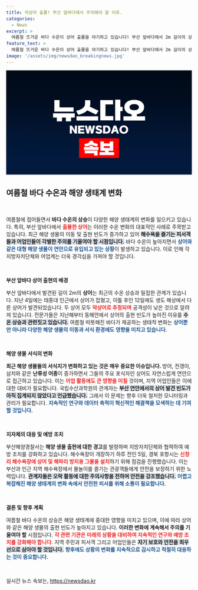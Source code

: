 ```yaml
---
title: 악상어 출몰! 부산 앞바다에서 주의해야 할 이유.
categories:
  - News
excerpt: >
  여름철 뜨거운 바다 수온이 상어 출몰을 야기하고 있습니다! 부산 앞바다에서 2m 길이의 상어가 포착되었고, 이에 따라 피서객과 어업인들의 주의가 요청됩니다. 더 많은 경고와 대처가 필요해 보입니다. 클릭해서 자세한 내용을 확인하세요!
feature_text: >
  여름철 뜨거운 바다 수온이 상어 출몰을 야기하고 있습니다! 부산 앞바다에서 2m 길이의 상어가 포착되었고, 이에 따라 피서객과 어업인들의 주의가 요청됩니다. 더 많은 경고와 대처가 필요해 보입니다. 클릭해서 자세한 내용을 확인하세요!
image: '/assets/img/newsdao_breakingnews.jpg'
---
```


<p><img src="/assets/img/newsdao_breakingnews.jpg" alt="bookingtag 속보" /></p>

<p><h2 data-ke-size="size26">여름철 바다 수온과 해양 생태계 변화</h2><p data-ke-size="size16">&nbsp;</p></p>

<p>여름철에 접어들면서 <b>바다 수온의 상승</b>이 다양한 해양 생태계의 변화를 일으키고 있습니다. 특히, 부산 앞바다에서 <b><span style="color: #ee2323;">출몰한 상어</span></b>는 이러한 수온 변화의 대표적인 사례로 주목받고 있습니다. 최근 해양 생물의 이동 및 출현 빈도가 증가하고 있어 <b><span style="background-color: #21538527;">해수욕을 즐기는 피서객들과 어업인들이 각별한 주의를 기울여야 할 시점입니다.</span></b> 바다 수온이 높아지면서 <b><span style="color: #1a5490;">상어와 같은 대형 해양 생물이 연안으로 유입되고 있는 상황</span></b>이 발생하고 있습니다. 이로 인해 각 지방자치단체와 어업계는 더욱 경각심을 가져야 할 것입니다.</p>

<p data-ke-size="size16">&nbsp;</p>

<p><b>부산 앞바다 상어 출현의 배경</b></p>

<p>부산 앞바다에서 발견된 길이 2m의 <b>상어</b>는 최근의 수온 상승과 밀접한 관계가 있습니다. 지난 4일에는 태종대 인근에서 상어가 잡혔고, 이틀 후인 12일에도 생도 해상에서 다른 상어가 발견되었습니다. 두 상어 모두 <b><span style="color: #ee2323;">악상어로 추정되며</span></b> 공격성이 낮은 것으로 알려져 있습니다. 전문가들은 지난해부터 동해안에서 상어의 출현 빈도가 높아진 이유를 <b><span style="background-color: #21538527;">수온 상승과 관련짓고 있습니다.</span></b> 여름철 따뜻해진 바다가 제공하는 생태적 변화는 <b><span style="color: #1a5490;">상어뿐만 아니라 다양한 해양 생물의 이동과 서식 환경에도 영향을 미치고 있습니다.</span></b></p>

<p data-ke-size="size16">&nbsp;</p>

<p><b>해양 생물 서식의 변화</b></p>

<p><b> 최근 해양 생물들의 서식지가 변화하고 있는 것은 매우 중요한 이슈입니다. </b> 방어, 전갱이, 삼치와 같은 <b>난류성 어종</b>이 증가하면서 그들의 주요 포식자인 상어도 자연스럽게 연안으로 접근하고 있습니다. 이는 <b><span style="color: #ee2323;">어업 활동에도 큰 영향을 미칠</span></b> 것이며, 지역 어업인들은 이에 대한 대비가 필요합니다. 국립수산과학원의 관계자는 <b><span style="background-color: #21538527;">부산 연안에서의 상어 발견 빈도가 아직 집계되지 않았다고 언급했습니다.</span></b> 그래서 이 문제는 향후 더욱 철저한 모니터링과 관리가 필요합니다. <b><span style="color: #1a5490;">지속적인 연구와 데이터 축적이 혁신적인 해결책을 모색하는 데 기여할 것입니다.</span></b></p>

<p data-ke-size="size16">&nbsp;</p>

<p><b>지자체의 대응 및 예방 조치</b></p>

<p>부산해양경찰서는 <b>해양 생물 출현에 대한 경고</b>를 발령하며 지방자치단체와 협력하여 예방 조치를 강화하고 있습니다. 해수욕장이 개장하기 하루 전인 5일, 경북 포항시는 <b><span style="color: #ee2323;">신창리 해수욕장에 상어 및 해파리 방지용 그물을 설치</span></b>하기 위해 점검을 진행했습니다. 이는 부산과 인근 지역 해수욕장에서 물놀이를 즐기는 관광객들에게 안전을 보장하기 위한 노력입니다. <b><span style="background-color: #21538527;">관계자들은 오락 활동에 대한 주의사항을 전하며 안전을 강조했습니다.</span></b> <b><span style="color: #1a5490;">어렵고 복잡해진 해양 생태계의 변화 속에서 안전한 피서를 위해 소통이 필요합니다.</span></b></p>

<p data-ke-size="size16">&nbsp;</p>

<p><b>결론 및 향후 계획</b></p>

<p>여름철 바다 수온의 상승은 해양 생태계에 중대한 영향을 미치고 있으며, 이에 따라 상어와 같은 해양 생물의 출현 빈도가 높아지고 있습니다. <b>이러한 변화에 계속해서 주의를 기울여야 할</b> 시점입니다. <b><span style="color: #ee2323;">각 관련 기관은 미래의 상황을 대비하여 지속적인 연구와 예방 조치를 강화해야 합니다.</span></b> 지역 주민과 피서객 그리고 어업인들은 <b><span style="background-color: #21538527;">자기 보호와 안전을 최우선으로 삼아야 할 것입니다.</span></b> <b><span style="color: #1a5490;">향후에도 상황의 변화를 지속적으로 감시하고 적절히 대응하는 것이 중요합니다.</span></b></p>

<p data-ke-size="size16">&nbsp;</p>
실시간 뉴스 속보는, <a href="https://newsdao.kr" rel="dofollow">https://newsdao.kr</a>


